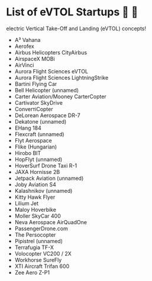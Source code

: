 # List of eVTOL Startups 🚁 :helicopter:

electric Vertical Take-Off and Landing (eVTOL) concepts!

* A³ Vahana
* Aerofex
* Airbus Helicopters CityAirbus
* AirspaceX MOBi
* AirVinci
* Aurora Flight Sciences eVTOL
* Aurora Flight Sciences LightningStrike
* Bartini Flying Car
* Bell Helicopter (unnamed)
* Carter Aviation/Mooney CarterCopter
* Cartivator SkyDrive
* ConverтiCopter
* DeLorean Aerospace DR-7
* Dekatone (unnamed)
* EHang 184
* Flexcraft (unnamed)
* Flyt Aerospace
* Flike (Hungarian)
* Hirobo BIT
* HopFlyt (unnamed)
* HoverSurf Drone Taxi R-1
* JAXA Hornisse 2B
* Jetpack Aviation (unnamed)
* Joby Aviation S4
* Kalashnikov (unnamed)
* Kitty Hawk Flyer
* Lilium Jet
* Maloy Hoverbike
* Moller SkyCar 400
* Neva Aerospace AirQuadOne
* PassengerDrone.com
* The Persocopter
* Pipistrel (unnamed)
* Terrafugia TF-X
* Volocopter VC200 / 2X
* Workhorse SureFly
* XTI Aircraft Trifan 600
* Zee Aero Z-P1
